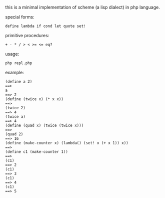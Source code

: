 this is a minimal implementation of scheme (a lisp dialect) in php language.

special forms:

	define lambda if cond let quote set! 
	
primitive procedures:

	+ - * / > < >= <= eq?

usage:

	php repl.php

example:

	(define a 2)
	==> 
	a
	==> 2
	(define (twice x) (* x x))
	==> 
	(twice 2)
	==> 4
	(twice a)
	==> 4
	(define (quad x) (twice (twice x)))
	==> 
	(quad 2)
	==> 16
	(define (make-counter x) (lambda() (set! x (+ x 1)) x))
	==> 
	(define c1 (make-counter 1))
	==> 
	(c1)
	==> 2
	(c1)
	==> 3
	(c1)
	==> 4
	(c1)
	==> 5
